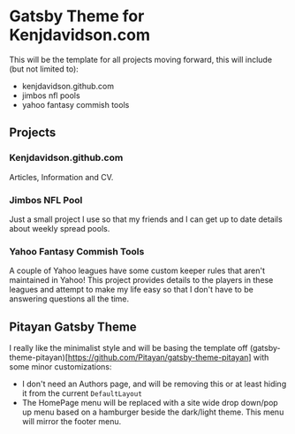 # Gatsby Theme for Kenjdavidson.com

This will be the template for all projects moving forward, this will include (but not limited to):

* kenjdavidson.github.com
* jimbos nfl pools
* yahoo fantasy commish tools

## Projects

### Kenjdavidson.github.com

Articles, Information and CV.

### Jimbos NFL Pool

Just a small project I use so that my friends and I can get up to date details about weekly spread pools.

### Yahoo Fantasy Commish Tools

A couple of Yahoo leagues have some custom keeper rules that aren't maintained in Yahoo!  This project provides details to the players in these leagues and attempt to make my life easy so that I don't have to be answering questions all the time.

## Pitayan Gatsby Theme

I really like the minimalist style and will be basing the template off (gatsby-theme-pitayan)[https://github.com/Pitayan/gatsby-theme-pitayan] with some minor customizations:

* I don't need an Authors page, and will be removing this or at least hiding it from the current `DefaultLayout`
* The HomePage menu will be replaced with a site wide drop down/pop up menu based on a hamburger beside the dark/light theme.  This menu will mirror the footer menu.
